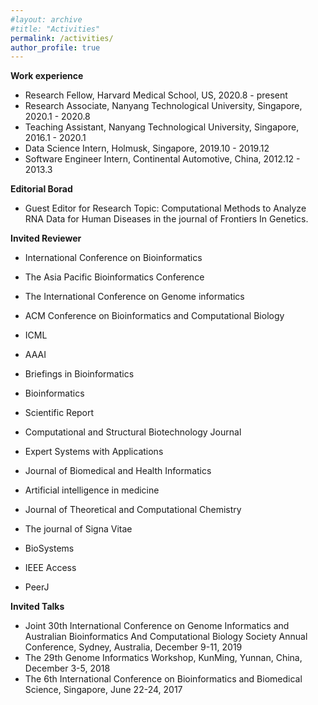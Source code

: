 ```yaml
---
#layout: archive
#title: "Activities"
permalink: /activities/
author_profile: true
---
```


<b>Work experience</b>
- Research Fellow, Harvard Medical School, US, 2020.8 - present
- Research Associate, Nanyang Technological University, Singapore, 2020.1 - 2020.8
- Teaching Assistant, Nanyang Technological University, Singapore, 2016.1 - 2020.1
- Data Science Intern, Holmusk, Singapore, 2019.10 - 2019.12
- Software Engineer Intern, Continental Automotive, China, 2012.12 - 2013.3

<b>Editorial Borad</b>  
- Guest Editor for Research Topic: Computational Methods to Analyze RNA Data for Human Diseases in the journal of Frontiers In Genetics.  

<b>Invited Reviewer</b>   
- International Conference on Bioinformatics  
- The Asia Pacific Bioinformatics Conference  
- The International Conference on Genome informatics  
- ACM Conference on Bioinformatics and Computational Biology  
- ICML  
- AAAI  
 
- Briefings in Bioinformatics  
- Bioinformatics  
- Scientific Report  
- Computational and Structural Biotechnology Journal  
- Expert Systems with Applications  
- Journal of Biomedical and Health Informatics  
- Artificial intelligence in medicine  
- Journal of Theoretical and Computational Chemistry  
- The journal of Signa Vitae  
- BioSystems  
- IEEE Access  
- PeerJ  

<b>Invited Talks</b>
- Joint 30th International Conference on Genome Informatics and Australian Bioinformatics And Computational Biology Society Annual Conference, Sydney, Australia, December 9-11, 2019
- The 29th Genome Informatics Workshop, KunMing, Yunnan, China, December 3-5, 2018
- The 6th International Conference on Bioinformatics and Biomedical Science, Singapore, June 22-24, 2017
